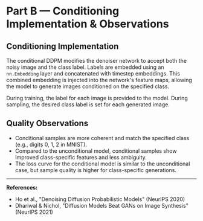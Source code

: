 # Part B — Conditioning Implementation & Observations

## Conditioning Implementation

The conditional DDPM modifies the denoiser network to accept both the noisy image and the class label. Labels are embedded using an `nn.Embedding` layer and concatenated with timestep embeddings. This combined embedding is injected into the network's feature maps, allowing the model to generate images conditioned on the specified class.

During training, the label for each image is provided to the model. During sampling, the desired class label is set for each generated image.

## Quality Observations

- Conditional samples are more coherent and match the specified class (e.g., digits 0, 1, 2 in MNIST).
- Compared to the unconditional model, conditional samples show improved class-specific features and less ambiguity.
- The loss curve for the conditional model is similar to the unconditional case, but sample quality is higher for class-specific generations.

---

**References:**
- Ho et al., "Denoising Diffusion Probabilistic Models" (NeurIPS 2020)
- Dhariwal & Nichol, "Diffusion Models Beat GANs on Image Synthesis" (NeurIPS 2021)
